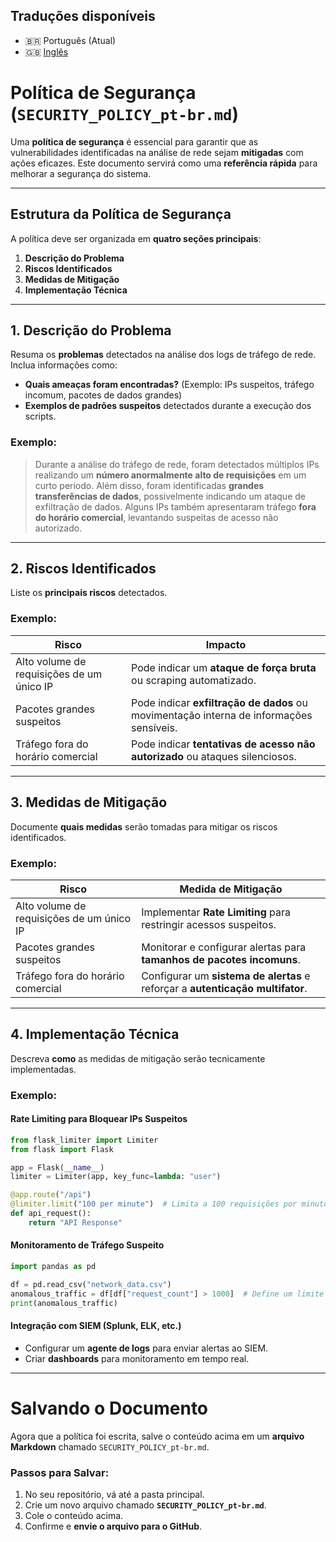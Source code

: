 
## Traduções disponíveis
- 🇧🇷 Português (Atual)
- 🇬🇧 [Inglês](SECURITY_POLICY.md)


# Política de Segurança (`SECURITY_POLICY_pt-br.md`)

Uma **política de segurança** é essencial para garantir que as vulnerabilidades identificadas na análise de rede sejam **mitigadas** com ações eficazes. Este documento servirá como uma **referência rápida** para melhorar a segurança do sistema.

---

## Estrutura da Política de Segurança

A política deve ser organizada em **quatro seções principais**:

1. **Descrição do Problema**  
2. **Riscos Identificados**  
3. **Medidas de Mitigação**  
4. **Implementação Técnica**  

---

## 1. Descrição do Problema

Resuma os **problemas** detectados na análise dos logs de tráfego de rede. Inclua informações como:
- **Quais ameaças foram encontradas?** (Exemplo: IPs suspeitos, tráfego incomum, pacotes de dados grandes)
- **Exemplos de padrões suspeitos** detectados durante a execução dos scripts.

### Exemplo:
> Durante a análise do tráfego de rede, foram detectados múltiplos IPs realizando um **número anormalmente alto de requisições** em um curto período. Além disso, foram identificadas **grandes transferências de dados**, possivelmente indicando um ataque de exfiltração de dados. Alguns IPs também apresentaram tráfego **fora do horário comercial**, levantando suspeitas de acesso não autorizado.

---

## 2. Riscos Identificados

Liste os **principais riscos** detectados.

### Exemplo:

| Risco | Impacto |
|------|------------|
| Alto volume de requisições de um único IP | Pode indicar um **ataque de força bruta** ou scraping automatizado. |
| Pacotes grandes suspeitos | Pode indicar **exfiltração de dados** ou movimentação interna de informações sensíveis. |
| Tráfego fora do horário comercial | Pode indicar **tentativas de acesso não autorizado** ou ataques silenciosos. |

---

## 3. Medidas de Mitigação

Documente **quais medidas** serão tomadas para mitigar os riscos identificados.

### Exemplo:

| Risco | Medida de Mitigação |
|------|------------|
| Alto volume de requisições de um único IP | Implementar **Rate Limiting** para restringir acessos suspeitos. |
| Pacotes grandes suspeitos | Monitorar e configurar alertas para **tamanhos de pacotes incomuns**. |
| Tráfego fora do horário comercial | Configurar um **sistema de alertas** e reforçar a **autenticação multifator**. |

---

## 4. Implementação Técnica

Descreva **como** as medidas de mitigação serão tecnicamente implementadas.

### Exemplo:

#### Rate Limiting para Bloquear IPs Suspeitos
```python
from flask_limiter import Limiter
from flask import Flask

app = Flask(__name__)
limiter = Limiter(app, key_func=lambda: "user")

@app.route("/api")
@limiter.limit("100 per minute")  # Limita a 100 requisições por minuto
def api_request():
    return "API Response"
```

#### Monitoramento de Tráfego Suspeito
```python
import pandas as pd

df = pd.read_csv("network_data.csv")
anomalous_traffic = df[df["request_count"] > 1000]  # Define um limite de requisições
print(anomalous_traffic)
```

#### Integração com SIEM (Splunk, ELK, etc.)
- Configurar um **agente de logs** para enviar alertas ao SIEM.
- Criar **dashboards** para monitoramento em tempo real.

---

# Salvando o Documento

Agora que a política foi escrita, salve o conteúdo acima em um **arquivo Markdown** chamado `SECURITY_POLICY_pt-br.md`.

### Passos para Salvar:
1. No seu repositório, vá até a pasta principal.
2. Crie um novo arquivo chamado **`SECURITY_POLICY_pt-br.md`**.
3. Cole o conteúdo acima.
4. Confirme e **envie o arquivo para o GitHub**.